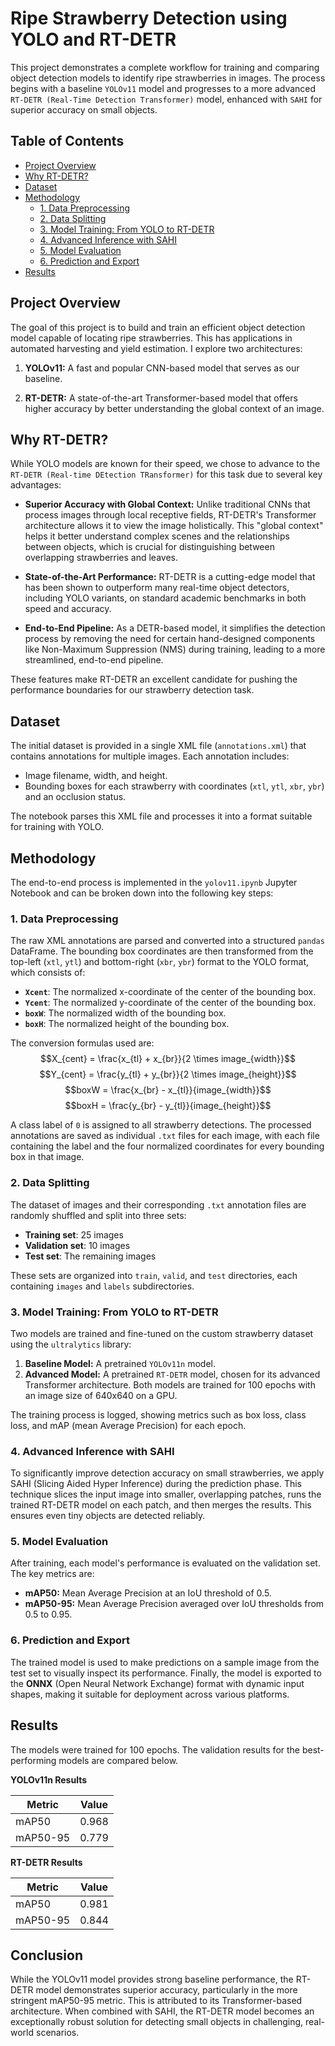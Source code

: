 # Ripe Strawberry Detection using YOLO and RT-DETR

This project demonstrates a complete workflow for training and comparing object detection models to identify ripe strawberries in images. The process begins with a baseline `YOLOv11` model and progresses to a more advanced `RT-DETR (Real-Time Detection Transformer)` model, enhanced with `SAHI` for superior accuracy on small objects.

## Table of Contents
- [Project Overview](#project-overview)
- [Why RT-DETR?](#why-RT-DETR?)
- [Dataset](#dataset)
- [Methodology](#methodology)
  - [1. Data Preprocessing](#1-data-preprocessing)
  - [2. Data Splitting](#2-data-splitting)
  - [3. Model Training: From YOLO to RT-DETR](#3-model-training:from-yolo-to-rt-detr)
  - [4. Advanced Inference with SAHI](#4-advanced-inference-with-sahi)
  - [5. Model Evaluation](#5-model-evaluation)
  - [6. Prediction and Export](#6-prediction-and-export)
- [Results](#results)

## Project Overview

The goal of this project is to build and train an efficient object detection model capable of locating ripe strawberries. This has applications in automated harvesting and yield estimation. I explore two architectures:

1. **YOLOv11:** A fast and popular CNN-based model that serves as our baseline.

2. **RT-DETR:** A state-of-the-art Transformer-based model that offers higher accuracy by better understanding the global context of an image.

## Why RT-DETR?
While YOLO models are known for their speed, we chose to advance to the `RT-DETR (Real-time DEtection TRansformer)` for this task due to several key advantages:

* **Superior Accuracy with Global Context:** Unlike traditional CNNs that process images through local receptive fields, RT-DETR's Transformer architecture allows it to view the image holistically. This "global context" helps it better understand complex scenes and the relationships between objects, which is crucial for distinguishing between overlapping strawberries and leaves.

* **State-of-the-Art Performance:** RT-DETR is a cutting-edge model that has been shown to outperform many real-time object detectors, including YOLO variants, on standard academic benchmarks in both speed and accuracy.

* **End-to-End Pipeline:** As a DETR-based model, it simplifies the detection process by removing the need for certain hand-designed components like Non-Maximum Suppression (NMS) during training, leading to a more streamlined, end-to-end pipeline.

These features make RT-DETR an excellent candidate for pushing the performance boundaries for our strawberry detection task.

## Dataset

The initial dataset is provided in a single XML file (`annotations.xml`) that contains annotations for multiple images. Each annotation includes:
- Image filename, width, and height.
- Bounding boxes for each strawberry with coordinates (`xtl`, `ytl`, `xbr`, `ybr`) and an occlusion status.

The notebook parses this XML file and processes it into a format suitable for training with YOLO.

## Methodology

The end-to-end process is implemented in the `yolov11.ipynb` Jupyter Notebook and can be broken down into the following key steps:

### 1. Data Preprocessing
The raw XML annotations are parsed and converted into a structured `pandas` DataFrame. The bounding box coordinates are then transformed from the top-left (`xtl`, `ytl`) and bottom-right (`xbr`, `ybr`) format to the YOLO format, which consists of:
- **`Xcent`**: The normalized x-coordinate of the center of the bounding box.
- **`Ycent`**: The normalized y-coordinate of the center of the bounding box.
- **`boxW`**: The normalized width of the bounding box.
- **`boxH`**: The normalized height of the bounding box.

The conversion formulas used are:
$$X_{cent} = \frac{x_{tl} + x_{br}}{2 \times image_{width}}$$
$$Y_{cent} = \frac{y_{tl} + y_{br}}{2 \times image_{height}}$$
$$boxW = \frac{x_{br} - x_{tl}}{image_{width}}$$
$$boxH = \frac{y_{br} - y_{tl}}{image_{height}}$$

A class label of `0` is assigned to all strawberry detections. The processed annotations are saved as individual `.txt` files for each image, with each file containing the label and the four normalized coordinates for every bounding box in that image.

### 2. Data Splitting
The dataset of images and their corresponding `.txt` annotation files are randomly shuffled and split into three sets:
- **Training set**: 25 images
- **Validation set**: 10 images
- **Test set**: The remaining images

These sets are organized into `train`, `valid`, and `test` directories, each containing `images` and `labels` subdirectories.

### 3. Model Training: From YOLO to RT-DETR
Two models are trained and fine-tuned on the custom strawberry dataset using the `ultralytics` library:
1. **Baseline Model:** A pretrained `YOLOv11n` model.
2. **Advanced Model:** A pretrained `RT-DETR` model, chosen for its advanced Transformer architecture. Both models are trained for 100 epochs with an image size of 640x640 on a GPU.

The training process is logged, showing metrics such as box loss, class loss, and mAP (mean Average Precision) for each epoch.

### 4. Advanced Inference with SAHI
To significantly improve detection accuracy on small strawberries, we apply SAHI (Slicing Aided Hyper Inference) during the prediction phase. This technique slices the input image into smaller, overlapping patches, runs the trained RT-DETR model on each patch, and then merges the results. This ensures even tiny objects are detected reliably.

### 5. Model Evaluation
After training, each model's performance is evaluated on the validation set. The key metrics are:
* **mAP50:** Mean Average Precision at an IoU threshold of 0.5.
* **mAP50-95:** Mean Average Precision averaged over IoU thresholds from 0.5 to 0.95.

### 6. Prediction and Export
The trained model is used to make predictions on a sample image from the test set to visually inspect its performance. Finally, the model is exported to the **ONNX** (Open Neural Network Exchange) format with dynamic input shapes, making it suitable for deployment across various platforms.

## Results
The models were trained for 100 epochs. The validation results for the best-performing models are compared below.

**YOLOv11n Results**

| Metric    | Value |
|-----------|-------|
| mAP50     | 0.968 |
| mAP50-95  | 0.779 |

**RT-DETR Results**

| Metric    | Value |
|-----------|-------|
| mAP50     | 0.981 |
| mAP50-95  | 0.844 |

## Conclusion
While the YOLOv11 model provides strong baseline performance, the RT-DETR model demonstrates superior accuracy, particularly in the more stringent mAP50-95 metric. This is attributed to its Transformer-based architecture. When combined with SAHI, the RT-DETR model becomes an exceptionally robust solution for detecting small objects in challenging, real-world scenarios.